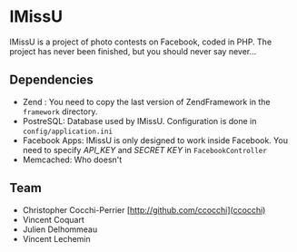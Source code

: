 IMissU
=============

IMissU is a project of photo contests on Facebook, coded in PHP. The project has never been finished, but you should never say never...

Dependencies
------------

* Zend : You need to copy the last version of ZendFramework in the `framework` directory.
* PostreSQL: Database used by IMissU. Configuration is done in `config/application.ini`
* Facebook Apps: IMissU is only designed to work inside Facebook. You need to specify *API_KEY* and *SECRET KEY* in `FacebookController`
* Memcached: Who doesn't
	
Team
----

* Christopher Cocchi-Perrier [http://github.com/ccocchi](ccocchi)
* Vincent Coquart
* Julien Delhommeau
* Vincent Lechemin